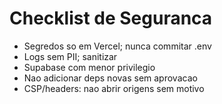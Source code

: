 # Checklist de Seguranca
- Segredos so em Vercel; nunca commitar .env
- Logs sem PII; sanitizar
- Supabase com menor privilegio
- Nao adicionar deps novas sem aprovacao
- CSP/headers: nao abrir origens sem motivo
